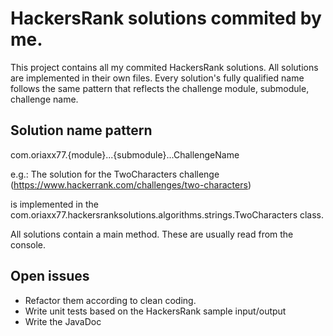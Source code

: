 # HackersRank solutions commited by me.
This project contains all my commited HackersRank solutions.
All solutions are implemented in their own files.
Every solution's fully qualified name follows the same pattern that 
reflects the challenge module, submodule, challenge name.

## Solution name pattern
com.oriaxx77.{module}...{submodule}...ChallengeName 

e.g.: The solution for the TwoCharacters challenge (https://www.hackerrank.com/challenges/two-characters)

is implemented in the com.oriaxx77.hackersranksolutions.algorithms.strings.TwoCharacters class.

All solutions contain a main method. These are usually read from the console.

## Open issues
- Refactor them according to clean coding.
- Write unit tests based on the HackersRank sample input/output
- Write the JavaDoc 

